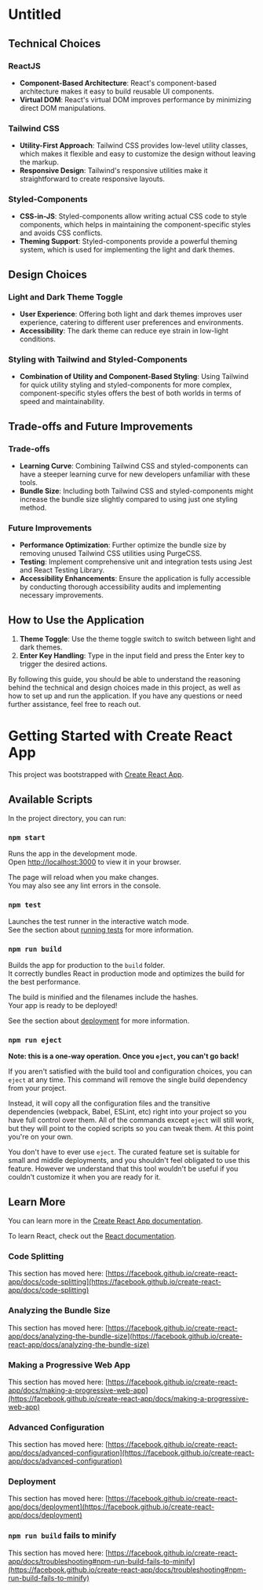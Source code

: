 # Untitled

## **Technical Choices**

### **ReactJS**

- **Component-Based Architecture**: React's component-based architecture makes it easy to build reusable UI components.
- **Virtual DOM**: React's virtual DOM improves performance by minimizing direct DOM manipulations.

### **Tailwind CSS**

- **Utility-First Approach**: Tailwind CSS provides low-level utility classes, which makes it flexible and easy to customize the design without leaving the markup.
- **Responsive Design**: Tailwind's responsive utilities make it straightforward to create responsive layouts.

### **Styled-Components**

- **CSS-in-JS**: Styled-components allow writing actual CSS code to style components, which helps in maintaining the component-specific styles and avoids CSS conflicts.
- **Theming Support**: Styled-components provide a powerful theming system, which is used for implementing the light and dark themes.

## **Design Choices**

### **Light and Dark Theme Toggle**

- **User Experience**: Offering both light and dark themes improves user experience, catering to different user preferences and environments.
- **Accessibility**: The dark theme can reduce eye strain in low-light conditions.

### **Styling with Tailwind and Styled-Components**

- **Combination of Utility and Component-Based Styling**: Using Tailwind for quick utility styling and styled-components for more complex, component-specific styles offers the best of both worlds in terms of speed and maintainability.

## **Trade-offs and Future Improvements**

### **Trade-offs**

- **Learning Curve**: Combining Tailwind CSS and styled-components can have a steeper learning curve for new developers unfamiliar with these tools.
- **Bundle Size**: Including both Tailwind CSS and styled-components might increase the bundle size slightly compared to using just one styling method.

### **Future Improvements**

- **Performance Optimization**: Further optimize the bundle size by removing unused Tailwind CSS utilities using PurgeCSS.
- **Testing**: Implement comprehensive unit and integration tests using Jest and React Testing Library.
- **Accessibility Enhancements**: Ensure the application is fully accessible by conducting thorough accessibility audits and implementing necessary improvements.

## **How to Use the Application**

1. **Theme Toggle**: Use the theme toggle switch to switch between light and dark themes.
2. **Enter Key Handling**: Type in the input field and press the Enter key to trigger the desired actions.

By following this guide, you should be able to understand the reasoning behind the technical and design choices made in this project, as well as how to set up and run the application. If you have any questions or need further assistance, feel free to reach out.

# Getting Started with Create React App

This project was bootstrapped with [Create React App](https://github.com/facebook/create-react-app).

## Available Scripts

In the project directory, you can run:

### `npm start`

Runs the app in the development mode.\
Open [http://localhost:3000](http://localhost:3000) to view it in your browser.

The page will reload when you make changes.\
You may also see any lint errors in the console.

### `npm test`

Launches the test runner in the interactive watch mode.\
See the section about [running tests](https://facebook.github.io/create-react-app/docs/running-tests) for more information.

### `npm run build`

Builds the app for production to the `build` folder.\
It correctly bundles React in production mode and optimizes the build for the best performance.

The build is minified and the filenames include the hashes.\
Your app is ready to be deployed!

See the section about [deployment](https://facebook.github.io/create-react-app/docs/deployment) for more information.

### `npm run eject`

**Note: this is a one-way operation. Once you `eject`, you can't go back!**

If you aren't satisfied with the build tool and configuration choices, you can `eject` at any time. This command will remove the single build dependency from your project.

Instead, it will copy all the configuration files and the transitive dependencies (webpack, Babel, ESLint, etc) right into your project so you have full control over them. All of the commands except `eject` will still work, but they will point to the copied scripts so you can tweak them. At this point you're on your own.

You don't have to ever use `eject`. The curated feature set is suitable for small and middle deployments, and you shouldn't feel obligated to use this feature. However we understand that this tool wouldn't be useful if you couldn't customize it when you are ready for it.

## Learn More

You can learn more in the [Create React App documentation](https://facebook.github.io/create-react-app/docs/getting-started).

To learn React, check out the [React documentation](https://reactjs.org/).

### Code Splitting

This section has moved here: [https://facebook.github.io/create-react-app/docs/code-splitting](https://facebook.github.io/create-react-app/docs/code-splitting)

### Analyzing the Bundle Size

This section has moved here: [https://facebook.github.io/create-react-app/docs/analyzing-the-bundle-size](https://facebook.github.io/create-react-app/docs/analyzing-the-bundle-size)

### Making a Progressive Web App

This section has moved here: [https://facebook.github.io/create-react-app/docs/making-a-progressive-web-app](https://facebook.github.io/create-react-app/docs/making-a-progressive-web-app)

### Advanced Configuration

This section has moved here: [https://facebook.github.io/create-react-app/docs/advanced-configuration](https://facebook.github.io/create-react-app/docs/advanced-configuration)

### Deployment

This section has moved here: [https://facebook.github.io/create-react-app/docs/deployment](https://facebook.github.io/create-react-app/docs/deployment)

### `npm run build` fails to minify

This section has moved here: [https://facebook.github.io/create-react-app/docs/troubleshooting#npm-run-build-fails-to-minify](https://facebook.github.io/create-react-app/docs/troubleshooting#npm-run-build-fails-to-minify)
